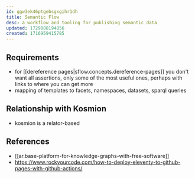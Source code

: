 ```yaml
---
id: ggw3ek46ptgebsgxgihr1dh
title: Semantic Flow
desc: a workflow and tooling for publishing semantic data
updated: 1729888194856
created: 1716959415785
---
```




## Requirements

- for [[dereference pages|sflow.concepts.dereference-pages]] you don't want all assertions, only some of the most useful ones, perhaps with links to where you can get more
- mapping of templates to facets, namespaces, datasets, sparql queries


## Relationship with Kosmion

- kosmion is a relator-based


## References

- [[ar.base-platform-for-knowledge-graphs-with-free-software]]
- https://www.rockyourcode.com/how-to-deploy-eleventy-to-github-pages-with-github-actions/
